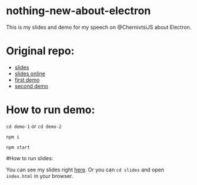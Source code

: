 # nothing-new-about-electron
This is my slides and demo for my speech on @ChernivtsiJS about Electron.

# Original repo:
  - [slides](https://github.com/jestersunborn/slides-electron)
  - [slides online](https://jestersunborn.github.io/slides-electron/)
  - [first demo](https://github.com/jestersunborn/example-electron-chernivtsijs)
  - [second demo](https://github.com/jestersunborn/second-example-electron-chernivtsijs)

# How to run demo:
  `cd demo-1` or `cd demo-2`

  `npm i`

  `npm start`

#How to run slides:

You can see my slides right [here](https://jestersunborn.github.io/slides-electron/).
Or you can `cd slides` and open `index.html` in your browser.
